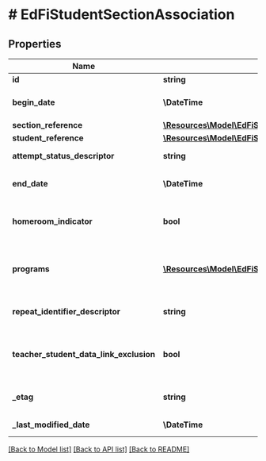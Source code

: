 # # EdFiStudentSectionAssociation

## Properties

Name | Type | Description | Notes
------------ | ------------- | ------------- | -------------
**id** | **string** |  | [optional]
**begin_date** | **\DateTime** | Month, day, and year of the student&#39;s entry or assignment to the section. |
**section_reference** | [**\Resources\Model\EdFiSectionReference**](EdFiSectionReference.md) |  |
**student_reference** | [**\Resources\Model\EdFiStudentReference**](EdFiStudentReference.md) |  |
**attempt_status_descriptor** | **string** | An indication of the student&#39;s completion status for the section. | [optional]
**end_date** | **\DateTime** | Month, day, and year of the withdrawal or exit of the student from the section. | [optional]
**homeroom_indicator** | **bool** | Indicates the section is the student&#39;s homeroom. Homeroom period may the convention for taking daily attendance. | [optional]
**programs** | [**\Resources\Model\EdFiStudentSectionAssociationProgram[]**](EdFiStudentSectionAssociationProgram.md) | An unordered collection of studentSectionAssociationPrograms. The program(s) that the student is participating in the context of the course. | [optional]
**repeat_identifier_descriptor** | **string** | An indication as to whether a student has previously taken a given course. | [optional]
**teacher_student_data_link_exclusion** | **bool** | Indicates that the student-section combination is excluded from calculation of value-added or growth attribution calculations used for a particular teacher evaluation. | [optional]
**_etag** | **string** | A unique system-generated value that identifies the version of the resource. | [optional]
**_last_modified_date** | **\DateTime** | The date and time the resource was last modified. | [optional]

[[Back to Model list]](../../README.md#models) [[Back to API list]](../../README.md#endpoints) [[Back to README]](../../README.md)
